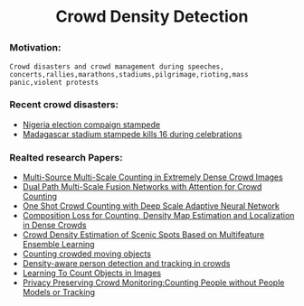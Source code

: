 # <p align='center'>Crowd Density Detection</p>
### Motivation: 
```
Crowd disasters and crowd management during speeches, concerts,rallies,marathons,stadiums,pilgrimage,rioting,mass panic,violent protests
```
### Recent crowd disasters:
 * [Nigeria election compaign stampede](https://www.bbc.com/news/world-africa-47220825)
 * [Madagascar stadium stampede kills 16 during celebrations](https://edition.cnn.com/2019/06/27/africa/madagascar-stadium-stampede-intl/index.html)
### Realted research Papers:
* [Multi-Source Multi-Scale Counting in Extremely Dense Crowd Images](https://www.crcv.ucf.edu/papers/cvpr2013/Counting_V3o.pdf)
* [Dual Path Multi-Scale Fusion Networks with Attention for Crowd Counting](https://arxiv.org/pdf/1902.01115.pdf)
* [One Shot Crowd Counting with Deep Scale Adaptive Neural Network](https://www.mdpi.com/2079-9292/8/6/701/htm)
* [Composition Loss for Counting, Density Map Estimation and Localization in Dense Crowds](https://eccv2018.org/openaccess/content_ECCV_2018/papers/Haroon_Idrees_Composition_Loss_for_ECCV_2018_paper.pdf)
* [Crowd Density Estimation of Scenic Spots Based on Multifeature Ensemble Learning](https://www.hindawi.com/journals/jece/2017/2580860/)
* [Counting crowded moving objects](https://www.academia.edu/2794060/Counting_crowded_moving_objects)
* [Density-aware person detection and tracking in crowds](https://www.di.ens.fr/willow/pdfscurrent/rodriguez11b.pdf)
* [Learning To Count Objects in Images](https://www.robots.ox.ac.uk/~vgg/publications/2010/Lempitsky10b/lempitsky10b.pdf)
* [Privacy Preserving Crowd Monitoring:Counting People without People Models or Tracking](http://visal.cs.cityu.edu.hk/static/pubs/conf/cvpr08-peoplecnt.pdf)
